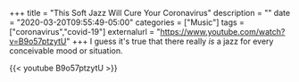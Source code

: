 +++
title = "This Soft Jazz Will Cure Your Coronavirus"
description = ""
date = "2020-03-20T09:55:49-05:00"
categories = ["Music"]
tags = ["coronavirus","covid-19"]
externalurl = "https://www.youtube.com/watch?v=B9o57ptzytU"
+++
I guess it's true that there really *is* a jazz for every conceivable mood or situation.

{{< youtube B9o57ptzytU >}}